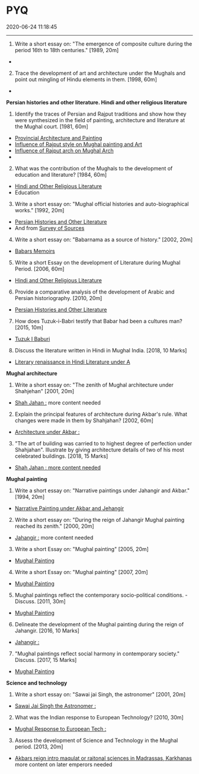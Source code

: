 ﻿# PYQ
2020-06-24 11:18:45
            
---


1. Write a short essay on: "The emergence of composite culture during the period 16th to 18th centuries." [1989, 20m]
-   





2. Trace the development of art and architecture under the Mughals and point out mingling of Hindu elements in them. [1998, 60m]
-   







**Persian histories and other literature. Hindi and other religious literature**


1. Identify the traces of Persian and Rajput traditions and show how they were synthesized in the field of painting, architecture and literature at the Mughal court. [1981, 60m]
-   [Provincial Architecture and Painting](onenote:[[Provincial]]%20Architecture%20and%20Painting&section-id={F2E53E2C-6BC4-44B8-8617-CBFBF5C7389F}&page-id={A9F4C82E-9B1B-4A12-9274-7137345713D8}&end&base-path=https://d.docs.live.net/bbc8be5bd337910c/Documents/History%20Optional/Medieval%20India/Part%20II/Culture%20in%20the%20Mughal%20Empire.one)
-   [Influence of Rajput style on Mughal painting and Art](onenote:[[Mughal]]%20Painting&section-id={F2E53E2C-6BC4-44B8-8617-CBFBF5C7389F}&page-id={3788D971-669B-47F4-A861-6B6E665C5962}&object-id={D37F7F70-BB0D-4D1F-BC88-269E5C6D5BC5}&B&base-path=https://d.docs.live.net/bbc8be5bd337910c/Documents/History%20Optional/Medieval%20India/Part%20II/Culture%20in%20the%20Mughal%20Empire.one)
-   [Influence of Rajput arch on Mughal Arch](onenote:[[Mughal]]%20Architecture&section-id={F2E53E2C-6BC4-44B8-8617-CBFBF5C7389F}&page-id={7CD343AB-98EE-4B80-8115-C3753AA4F946}&object-id={DD971949-84E8-4343-8D4B-2057BEAA3F1F}&E&base-path=https://d.docs.live.net/bbc8be5bd337910c/Documents/History%20Optional/Medieval%20India/Part%20II/Culture%20in%20the%20Mughal%20Empire.one)
-   







2. What was the contribution of the Mughals to the development of education and literature? [1984, 60m]
-   [Hindi and Other Religious Literature](onenote:[[Hindi]]%20and%20Other%20Religious%20Literature&section-id={F2E53E2C-6BC4-44B8-8617-CBFBF5C7389F}&page-id={4D897985-9BCA-4950-A4CA-7E825F727C04}&end&base-path=https://d.docs.live.net/bbc8be5bd337910c/Documents/History%20Optional/Medieval%20India/Part%20II/Culture%20in%20the%20Mughal%20Empire.one)
-   Education






3. Write a short essay on: "Mughal official histories and auto-biographical works." [1992,
20m]
-   [Persian Histories and Other Literature](onenote:[[Persian]]%20Histories%20and%20Other%20Literature&section-id={F2E53E2C-6BC4-44B8-8617-CBFBF5C7389F}&page-id={10A929CB-F431-4D6F-B888-804F798894DB}&end&base-path=https://d.docs.live.net/bbc8be5bd337910c/Documents/History%20Optional/Medieval%20India/Part%20II/Culture%20in%20the%20Mughal%20Empire.one)
-   And from [Survey of Sources](onenote:..Sources.one#Survey%20of%20Sources&section-id={97584A34-29F6-499E-BBFA-9CE1FD104A73}&page-id={B23D00D2-9174-447A-AF32-6A5ADF3479A0}&end&base-path=https://d.docs.live.net/bbc8be5bd337910c/Documents/History%20Optional/Medieval%20India)






4. Write a short essay on: "Babarnama as a source of history." [2002, 20m]
-   [Babars Memoirs](onenote:[[Persian]]%20Histories%20and%20Other%20Literature&section-id={F2E53E2C-6BC4-44B8-8617-CBFBF5C7389F}&page-id={10A929CB-F431-4D6F-B888-804F798894DB}&object-id={1C4B8D14-C2A1-4324-9A28-33BD3FC5F515}&13&base-path=https://d.docs.live.net/bbc8be5bd337910c/Documents/History%20Optional/Medieval%20India/Part%20II/Culture%20in%20the%20Mughal%20Empire.one)






5. Write a short Essay on the development of Literature during Mughal Period. [2006, 60m]
-   [Hindi and Other Religious Literature](onenote:[[Hindi]]%20and%20Other%20Religious%20Literature&section-id={F2E53E2C-6BC4-44B8-8617-CBFBF5C7389F}&page-id={4D897985-9BCA-4950-A4CA-7E825F727C04}&end&base-path=https://d.docs.live.net/bbc8be5bd337910c/Documents/History%20Optional/Medieval%20India/Part%20II/Culture%20in%20the%20Mughal%20Empire.one)






6. Provide a comparative analysis of the development of Arabic and Persian historiography.
[2010, 20m]
-   [Persian Histories and Other Literature](onenote:[[Persian]]%20Histories%20and%20Other%20Literature&section-id={F2E53E2C-6BC4-44B8-8617-CBFBF5C7389F}&page-id={10A929CB-F431-4D6F-B888-804F798894DB}&end&base-path=https://d.docs.live.net/bbc8be5bd337910c/Documents/History%20Optional/Medieval%20India/Part%20II/Culture%20in%20the%20Mughal%20Empire.one)






7. How does Tuzuk-i-Babri testify that Babar had been a cultures man? [2015, 10m]
-   [Tuzuk I Baburi](onenote:[[Persian]]%20Histories%20and%20Other%20Literature&section-id={F2E53E2C-6BC4-44B8-8617-CBFBF5C7389F}&page-id={10A929CB-F431-4D6F-B888-804F798894DB}&object-id={DF52DFDC-8324-45B6-9B37-11AAEDE53BB5}&13&base-path=https://d.docs.live.net/bbc8be5bd337910c/Documents/History%20Optional/Medieval%20India/Part%20II/Culture%20in%20the%20Mughal%20Empire.one)






8. Discuss the literature written in Hindi in Mughal India. [2018, 10 Marks]
-   [Literary renaissance in Hindi Literature under A](onenote:[[Hindi]]%20and%20Other%20Religious%20Literature&section-id={F2E53E2C-6BC4-44B8-8617-CBFBF5C7389F}&page-id={4D897985-9BCA-4950-A4CA-7E825F727C04}&object-id={FED607E0-4535-4350-B45F-22F97499F207}&B&base-path=https://d.docs.live.net/bbc8be5bd337910c/Documents/History%20Optional/Medieval%20India/Part%20II/Culture%20in%20the%20Mughal%20Empire.one)






**Mughal architecture**


1. Write a short essay on: "The zenith of Mughal architecture under Shahjehan" [2001, 20m]
-   [Shah Jahan :](onenote:[[Mughal]]%20Architecture&section-id={F2E53E2C-6BC4-44B8-8617-CBFBF5C7389F}&page-id={7CD343AB-98EE-4B80-8115-C3753AA4F946}&object-id={25568B79-5DB8-4D28-9E7C-5E95D61F9E57}&43&base-path=https://d.docs.live.net/bbc8be5bd337910c/Documents/History%20Optional/Medieval%20India/Part%20II/Culture%20in%20the%20Mughal%20Empire.one) more content needed




2. Explain the principal features of architecture during Akbar's rule. What changes were made in them by Shahjahan? [2002, 60m]
-   [Architecture under Akbar :](onenote:[[Mughal]]%20Architecture&section-id={F2E53E2C-6BC4-44B8-8617-CBFBF5C7389F}&page-id={7CD343AB-98EE-4B80-8115-C3753AA4F946}&object-id={D2FD3F70-1CA2-43E6-9D16-A0CCAB044398}&10&base-path=https://d.docs.live.net/bbc8be5bd337910c/Documents/History%20Optional/Medieval%20India/Part%20II/Culture%20in%20the%20Mughal%20Empire.one)




3. "The art of building was carried to to highest degree of perfection under Shahjahan". Illustrate by giving architecture details of two of his most celebrated buildings. [2018, 15
Marks]
-   [Shah Jahan : more content needed](onenote:[[PYQ]]&section-id={F2E53E2C-6BC4-44B8-8617-CBFBF5C7389F}&page-id={BB6CC2EC-FC1C-4CEC-B08C-D64D8AE90F76}&object-id={87159144-1080-49E5-A68F-0CFF7B995A6F}&F&base-path=https://d.docs.live.net/bbc8be5bd337910c/Documents/History%20Optional/Medieval%20India/Part%20II/Culture%20in%20the%20Mughal%20Empire.one)


**Mughal painting**


1. Write a short essay on: "Narrative paintings under Jahangir and Akbar." [1994, 20m]
-   [Narrative Painting under Akbar and Jehangir](onenote:[[Mughal]]%20Painting&section-id={F2E53E2C-6BC4-44B8-8617-CBFBF5C7389F}&page-id={3788D971-669B-47F4-A861-6B6E665C5962}&object-id={2A07D412-961E-4455-ADA5-738B453157A4}&E&base-path=https://d.docs.live.net/bbc8be5bd337910c/Documents/History%20Optional/Medieval%20India/Part%20II/Culture%20in%20the%20Mughal%20Empire.one)




2. Write a short essay on: "During the reign of Jahangir Mughal painting reached its zenith." [2000, 20m]
-   [Jahangir :](onenote:[[Mughal]]%20Painting&section-id={F2E53E2C-6BC4-44B8-8617-CBFBF5C7389F}&page-id={3788D971-669B-47F4-A861-6B6E665C5962}&object-id={FF280CB6-E505-412E-8F5D-7FCF565E94F2}&36&base-path=https://d.docs.live.net/bbc8be5bd337910c/Documents/History%20Optional/Medieval%20India/Part%20II/Culture%20in%20the%20Mughal%20Empire.one) more content needed




3. Write a short Essay on: "Mughal painting" [2005, 20m]
-   [Mughal Painting](onenote:[[Mughal]]%20Painting&section-id={F2E53E2C-6BC4-44B8-8617-CBFBF5C7389F}&page-id={3788D971-669B-47F4-A861-6B6E665C5962}&end&base-path=https://d.docs.live.net/bbc8be5bd337910c/Documents/History%20Optional/Medieval%20India/Part%20II/Culture%20in%20the%20Mughal%20Empire.one)




4. Write a short Essay on: "Mughal painting" [2007, 20m]
-   [Mughal Painting](onenote:[[Mughal]]%20Painting&section-id={F2E53E2C-6BC4-44B8-8617-CBFBF5C7389F}&page-id={3788D971-669B-47F4-A861-6B6E665C5962}&end&base-path=https://d.docs.live.net/bbc8be5bd337910c/Documents/History%20Optional/Medieval%20India/Part%20II/Culture%20in%20the%20Mughal%20Empire.one)




5. Mughal paintings reflect the contemporary socio-political conditions. - Discuss. [2011,
30m]
-   [Mughal Painting](onenote:[[Mughal]]%20Painting&section-id={F2E53E2C-6BC4-44B8-8617-CBFBF5C7389F}&page-id={3788D971-669B-47F4-A861-6B6E665C5962}&end&base-path=https://d.docs.live.net/bbc8be5bd337910c/Documents/History%20Optional/Medieval%20India/Part%20II/Culture%20in%20the%20Mughal%20Empire.one)




6. Delineate the development of the Mughal painting during the reign of Jahangir. [2016, 10 Marks]
-   [Jahangir :](onenote:[[Mughal]]%20Painting&section-id={F2E53E2C-6BC4-44B8-8617-CBFBF5C7389F}&page-id={3788D971-669B-47F4-A861-6B6E665C5962}&object-id={FF280CB6-E505-412E-8F5D-7FCF565E94F2}&36&base-path=https://d.docs.live.net/bbc8be5bd337910c/Documents/History%20Optional/Medieval%20India/Part%20II/Culture%20in%20the%20Mughal%20Empire.one)




7. "Mughal paintings reflect social harmony in contemporary society." Discuss. [2017, 15
Marks]
-   [Mughal Painting](onenote:[[Mughal]]%20Painting&section-id={F2E53E2C-6BC4-44B8-8617-CBFBF5C7389F}&page-id={3788D971-669B-47F4-A861-6B6E665C5962}&end&base-path=https://d.docs.live.net/bbc8be5bd337910c/Documents/History%20Optional/Medieval%20India/Part%20II/Culture%20in%20the%20Mughal%20Empire.one)




**Science and technology**


1. Write a short essay on: "Sawai jai Singh, the astronomer" [2001, 20m]
-   [Sawai Jai Singh the Astronomer :](onenote:[[Science]]%20and%20Technology&section-id={F2E53E2C-6BC4-44B8-8617-CBFBF5C7389F}&page-id={D1EC2856-1E49-4722-B242-B6D3BB527917}&object-id={84ECE6F9-5B57-49DD-B5F7-779A218B3ED3}&F&base-path=https://d.docs.live.net/bbc8be5bd337910c/Documents/History%20Optional/Medieval%20India/Part%20II/Culture%20in%20the%20Mughal%20Empire.one)




2. What was the Indian response to European Technology? [2010, 30m]
-   [Mughal Response to European Tech :](onenote:[[Science]]%20and%20Technology&section-id={F2E53E2C-6BC4-44B8-8617-CBFBF5C7389F}&page-id={D1EC2856-1E49-4722-B242-B6D3BB527917}&object-id={84ECE6F9-5B57-49DD-B5F7-779A218B3ED3}&11&base-path=https://d.docs.live.net/bbc8be5bd337910c/Documents/History%20Optional/Medieval%20India/Part%20II/Culture%20in%20the%20Mughal%20Empire.one)




3. Assess the development of Science and Technology in the Mughal period. [2013, 20m]
-   [Akbars reign intro maqulat or raitonal sciences in Madrassas, Karkhanas](onenote:[[Science]]%20and%20Technology&section-id={F2E53E2C-6BC4-44B8-8617-CBFBF5C7389F}&page-id={D1EC2856-1E49-4722-B242-B6D3BB527917}&object-id={C175B142-92DC-423B-A64B-C36405EE3C1A}&B&base-path=https://d.docs.live.net/bbc8be5bd337910c/Documents/History%20Optional/Medieval%20India/Part%20II/Culture%20in%20the%20Mughal%20Empire.one) more content on later emperors needed




